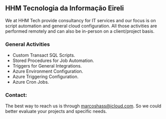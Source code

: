 ## HHM Tecnologia da Informação Eireli

We at HHM Tech provide consultancy for IT services and our focus is on script automation and general cloud configuration. All those activities are performed remotely and can also be in-person on a client/project basis.

### General Activities

- Custom Transact SQL Scripts.
- Stored Procedures for Job Automation.
- Triggers for General Integrations.
- Azure Environment Configuration.
- Azure Triggering Configuration.
- Azure Cron Jobs.

### Contact:

The best way to reach us is through [marcoshass@icloud.com](mailto:marcoshass@icloud.com).
So we could better evaluate your projects and specific needs.
